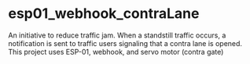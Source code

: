# esp01_webhook_contraLane
An initiative to reduce traffic jam. When a standstill traffic occurs, a notification is sent to traffic users signaling that a contra lane is opened. This project uses ESP-01, webhook, and servo motor (contra gate)
